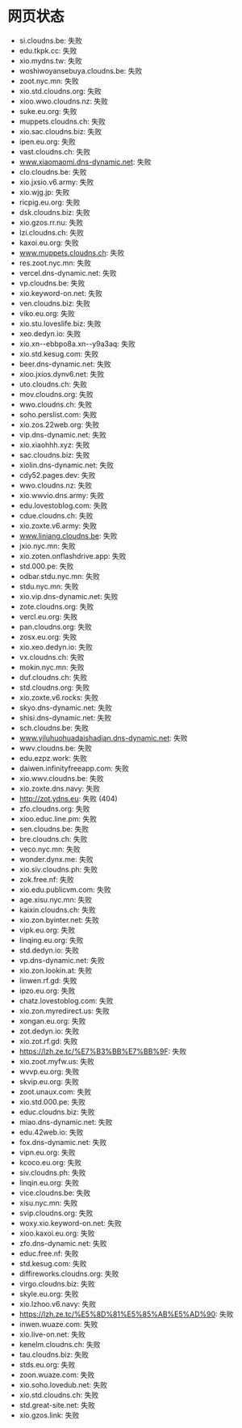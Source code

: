 # 网页状态
- si.cloudns.be: 失败
- edu.tkpk.cc: 失败
- xio.mydns.tw: 失败
- woshiwoyansebuya.cloudns.be: 失败
- zoot.nyc.mn: 失败
- xio.std.cloudns.org: 失败
- xioo.wwo.cloudns.nz: 失败
- suke.eu.org: 失败
- muppets.cloudns.ch: 失败
- xio.sac.cloudns.biz: 失败
- ipen.eu.org: 失败
- vast.cloudns.ch: 失败
- www.xiaomaomi.dns-dynamic.net: 失败
- clo.cloudns.be: 失败
- xio.jxsio.v6.army: 失败
- xio.wjg.jp: 失败
- ricpig.eu.org: 失败
- dsk.cloudns.biz: 失败
- xio.gzos.rr.nu: 失败
- lzi.cloudns.ch: 失败
- kaxoi.eu.org: 失败
- www.muppets.cloudns.ch: 失败
- res.zoot.nyc.mn: 失败
- vercel.dns-dynamic.net: 失败
- vp.cloudns.be: 失败
- xio.keyword-on.net: 失败
- ven.cloudns.biz: 失败
- viko.eu.org: 失败
- xio.stu.loveslife.biz: 失败
- xeo.dedyn.io: 失败
- xio.xn--ebbpo8a.xn--y9a3aq: 失败
- xio.std.kesug.com: 失败
- beer.dns-dynamic.net: 失败
- xioo.jxios.dynv6.net: 失败
- uto.cloudns.ch: 失败
- mov.cloudns.org: 失败
- wwo.cloudns.ch: 失败
- soho.perslist.com: 失败
- xio.zos.22web.org: 失败
- vip.dns-dynamic.net: 失败
- xio.xiaohhh.xyz: 失败
- sac.cloudns.biz: 失败
- xiolin.dns-dynamic.net: 失败
- cdy52.pages.dev: 失败
- wwo.cloudns.nz: 失败
- xio.wwvio.dns.army: 失败
- edu.lovestoblog.com: 失败
- cdue.cloudns.ch: 失败
- xio.zoxte.v6.army: 失败
- www.liniang.cloudns.be: 失败
- jxio.nyc.mn: 失败
- xio.zoten.onflashdrive.app: 失败
- std.000.pe: 失败
- odbar.stdu.nyc.mn: 失败
- stdu.nyc.mn: 失败
- xio.vip.dns-dynamic.net: 失败
- zote.cloudns.org: 失败
- vercl.eu.org: 失败
- pan.cloudns.org: 失败
- zosx.eu.org: 失败
- xio.xeo.dedyn.io: 失败
- vx.cloudns.ch: 失败
- mokin.nyc.mn: 失败
- duf.cloudns.ch: 失败
- std.cloudns.org: 失败
- xio.zoxte.v6.rocks: 失败
- skyo.dns-dynamic.net: 失败
- shisi.dns-dynamic.net: 失败
- sch.cloudns.be: 失败
- www.yiluhuohuadaishadian.dns-dynamic.net: 失败
- wwv.cloudns.be: 失败
- edu.ezpz.work: 失败
- daiwen.infinityfreeapp.com: 失败
- xio.wwv.cloudns.be: 失败
- xio.zoxte.dns.navy: 失败
- http://zot.ydns.eu: 失败 (404)
- zfo.cloudns.org: 失败
- xioo.educ.line.pm: 失败
- sen.cloudns.be: 失败
- bre.cloudns.ch: 失败
- veco.nyc.mn: 失败
- wonder.dynx.me: 失败
- xio.siv.cloudns.ph: 失败
- zok.free.nf: 失败
- xio.edu.publicvm.com: 失败
- age.xisu.nyc.mn: 失败
- kaixin.cloudns.ch: 失败
- xio.zon.byinter.net: 失败
- vipk.eu.org: 失败
- linqing.eu.org: 失败
- std.dedyn.io: 失败
- vp.dns-dynamic.net: 失败
- xio.zon.lookin.at: 失败
- linwen.rf.gd: 失败
- ipzo.eu.org: 失败
- chatz.lovestoblog.com: 失败
- xio.zon.myredirect.us: 失败
- xongan.eu.org: 失败
- zot.dedyn.io: 失败
- xio.zot.rf.gd: 失败
- https://lzh.ze.tc/%E7%B3%BB%E7%BB%9F: 失败
- xio.zoot.myfw.us: 失败
- wvvp.eu.org: 失败
- skvip.eu.org: 失败
- zoot.unaux.com: 失败
- xio.std.000.pe: 失败
- educ.cloudns.biz: 失败
- miao.dns-dynamic.net: 失败
- edu.42web.io: 失败
- fox.dns-dynamic.net: 失败
- vipn.eu.org: 失败
- kcoco.eu.org: 失败
- siv.cloudns.ph: 失败
- linqin.eu.org: 失败
- vice.cloudns.be: 失败
- xisu.nyc.mn: 失败
- svip.cloudns.org: 失败
- woxy.xio.keyword-on.net: 失败
- xioo.kaxoi.eu.org: 失败
- zfo.dns-dynamic.net: 失败
- educ.free.nf: 失败
- std.kesug.com: 失败
- diffireworks.cloudns.org: 失败
- virgo.cloudns.biz: 失败
- skyle.eu.org: 失败
- xio.lzhoo.v6.navy: 失败
- https://lzh.ze.tc/%E5%8D%81%E5%85%AB%E5%AD%90: 失败
- inwen.wuaze.com: 失败
- xio.live-on.net: 失败
- kenelm.cloudns.ch: 失败
- tau.cloudns.biz: 失败
- stds.eu.org: 失败
- zoon.wuaze.com: 失败
- xio.soho.lovedub.net: 失败
- xio.std.cloudns.ch: 失败
- std.great-site.net: 失败
- xio.gzos.link: 失败
